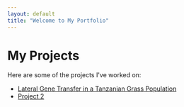 ```yaml
---
layout: default
title: "Welcome to My Portfolio"
---
```

# My Projects
Here are some of the projects I've worked on:
- [Lateral Gene Transfer in a Tanzanian Grass Population](/Projects/1_Lateral_Gene_Transfer_in_a_Tanzanian_grass_population.md)
- [Project 2](project2)
